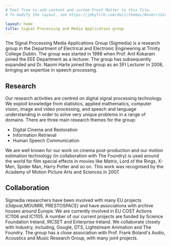```yaml
---
# Feel free to add content and custom Front Matter to this file.
# To modify the layout, see https://jekyllrb.com/docs/themes/#overriding-theme-defaults

layout: home
title: Signal Processing and Media Application group
---
```


The Signal Processing Media Applications Group (Sigmedia) is a research group in the Department of Electrical and Electronic Engineering at Trinity College Dublin. The group was started in 1998 when Prof. Anil Kokaram joined the EEE Department as a lecturer. The group has subsequently expanded and Dr. Naomi Harte joined the group as an SFI Lecturer in 2008, bringing an expertise in speech processing.


## Research

Our research activities are centred on digital signal processing technology. We exploit knowledge from statistics, applied mathematics, computer vision, image and video processing, and speech and language understanding in order to solve very unique problems in a range of domains. There are three main research themes for the group:

  - Digital Cinema and Restoration
  - Information Retrieval
  - Human Speech Communication

We are well known for our work on cinema post-production and our motion estimation technology (in collaboration with The Foundry) is used around the world for film special effects in movies like Matrix, Lord of the Rings, X-Men, Spider Man, Harry Potter and so on. This work was recognised by the Academy of Motion Picture Arts and Sciences in 2007.


## Collaboration

Sigmedia researchers have been involved with many EU projects (i3dpost,MOUMIR, PRESTOSPACE) and have associations with archive houses around Europe. We are currently involved in EU COST Actions IC1106 and IC1105. A number of our current projects are funded by Science Foundation Ireland, IRCSET and Enterprise Ireland. We collaborate closely with Industry, including, Google, DTS, Lightstream Animation and The Foundry. The group has a close association with Prof. Frank Boland's Audio, Acoustics and Music Research Group, with many joint projects.
